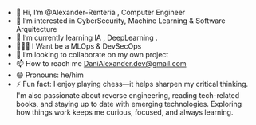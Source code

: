 - 👋 Hi, I’m @Alexander-Renteria , Computer Engineer
- 👀 I’m interested in CyberSecurity, Machine Learning & Software Arquitecture
- 🌱 I’m currently learning IA , DeepLearning .
- 🧑🏾‍💻 I Want be a MLOps & DevSecOps
- 💞️ I’m looking to collaborate on my own project
- 📫 How to reach me DaniAlexander.dev@gmail.com
- 😄 Pronouns: he/him
- ⚡ Fun fact:  I enjoy playing chess—it helps sharpen my critical thinking. I'm also passionate about reverse engineering, reading tech-related books, and staying up to date with emerging technologies. Exploring how things work keeps me curious, focused, and always learning.

<!---
Alexander-Renteria-DevMl/Alexander-Renteria-DevMl is a ✨ special ✨ repository because its `README.md` (this file) appears on your GitHub profile.
You can click the Preview link to take a look at your changes.
--->

